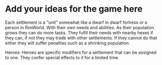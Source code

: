 # Add your ideas for the game here
Each settlement is a “unit” somewhat like a dwarf in dwarf fortress or a person in RimWorld. With their own needs and abilities. As their population grows they can do more tasks. They fulfil their needs with nearby hexes if they can, if not they may trade with other settlements. If they cannot do that either they will suffer penalties such as a shrinking population.

Heroes: Heroes are specific modifiers for a settlement that can be assigned to one. They confer special effects to it for a limited time.